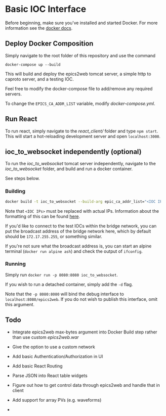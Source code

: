 # Basic IOC Interface

Before beginning, make sure you've installed and started Docker. For more information see the [docker docs](https://docs.docker.com/install/).

## Deploy Docker Composition

Simply navigate to the root folder of this repository and use the command

```shell
docker-compose up --build
```

This will build and deploy the epics2web tomcat server, a simple http to caproto server, and a testing IOC.

Feel free to modify the docker-compose file to add/remove any required servers.

To change the `EPICS_CA_ADDR_LIST` variable, modify _docker-compose.yml_.

## Run React

To run react, simply navigate to the _react_client/_ folder and type `npm start`. This will start a hot-reloading development server and open `localhost:3000`. 

## ioc_to_websocket independently (optional)

To run the _ioc_to_websocket_ tomcat server independently, navigate to the _ioc_to_websocket_ folder, and build and run a docker container.

See steps below.

### Building

```bash 
docker build -t ioc_to_websocket --build-arg epic_ca_addr_list="<IOC IPs>" .
```

Note that `<IOC IPs>` must be replaced with actual IPs. Information about the formatting of this can be found [here](https://epics.anl.gov/base/R3-14/10-docs/CAref.html#EPICS).

If you'd like to connect to the test IOCs within the bridge network, you can put the broadcast address of the bridge network here, which by default should be `172.17.255.255`, or something similar.

If you're not sure what the broadcast address is, you can start an alpine terminal (``` docker run alpine ash ```) and check the output of `ifconfig`.

### Running

Simply run `docker run -p 8080:8080 ioc_to_websocket`.

If you wish to run a detached container, simply add the `-d` flag.

Note that the `-p 8080:8080` will bind the debug interface to `localhost:8080/epics2web`. If you do not wish to publish this interface, omit this argument.

## Todo

- Integrate epics2web max-bytes argument into Docker Build step rather than use custom _epics2web.war_

- Give the option to use a custom network

- Add basic Authentication/Authorization in UI
- Add basic React Routing
- Parse JSON into React table widgets
- Figure out how to get control data through epics2web and handle that in client
- Add support for array PVs (e.g. waveforms)
- 